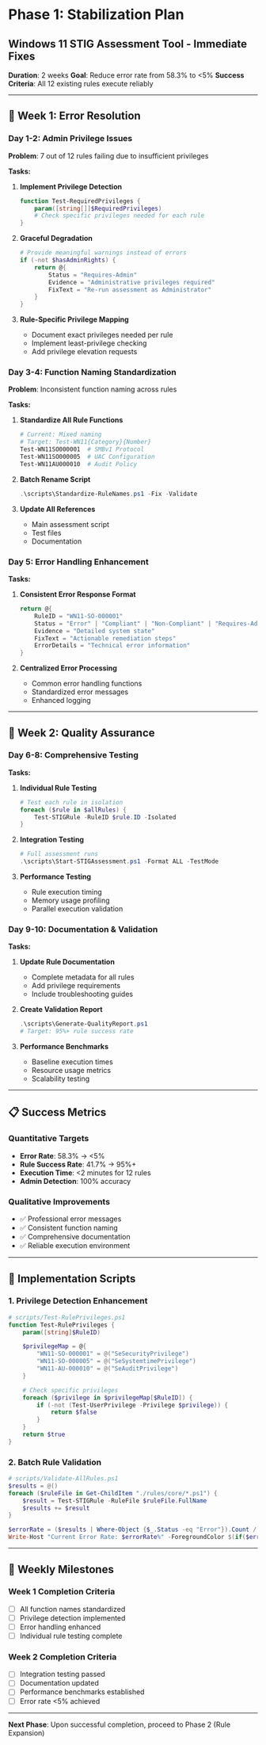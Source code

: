 # Phase 1: Stabilization Plan

## Windows 11 STIG Assessment Tool - Immediate Fixes

**Duration**: 2 weeks
**Goal**: Reduce error rate from 58.3% to <5%
**Success Criteria**: All 12 existing rules execute reliably

---

## 🎯 **Week 1: Error Resolution**

### **Day 1-2: Admin Privilege Issues**

**Problem**: 7 out of 12 rules failing due to insufficient privileges

**Tasks:**

1. **Implement Privilege Detection**

   ```powershell
   function Test-RequiredPrivileges {
       param([string[]]$RequiredPrivileges)
       # Check specific privileges needed for each rule
   }
   ```

2. **Graceful Degradation**

   ```powershell
   # Provide meaningful warnings instead of errors
   if (-not $hasAdminRights) {
       return @{
           Status = "Requires-Admin"
           Evidence = "Administrative privileges required"
           FixText = "Re-run assessment as Administrator"
       }
   }
   ```

3. **Rule-Specific Privilege Mapping**
   - Document exact privileges needed per rule
   - Implement least-privilege checking
   - Add privilege elevation requests

### **Day 3-4: Function Naming Standardization**

**Problem**: Inconsistent function naming across rules

**Tasks:**

1. **Standardize All Rule Functions**

   ```powershell
   # Current: Mixed naming
   # Target: Test-WN11{Category}{Number}
   Test-WN11SO000001  # SMBv1 Protocol
   Test-WN11SO000005  # UAC Configuration
   Test-WN11AU000010  # Audit Policy
   ```

2. **Batch Rename Script**

   ```powershell
   .\scripts\Standardize-RuleNames.ps1 -Fix -Validate
   ```

3. **Update All References**
   - Main assessment script
   - Test files
   - Documentation

### **Day 5: Error Handling Enhancement**

**Tasks:**

1. **Consistent Error Response Format**

   ```powershell
   return @{
       RuleID = "WN11-SO-000001"
       Status = "Error" | "Compliant" | "Non-Compliant" | "Requires-Admin"
       Evidence = "Detailed system state"
       FixText = "Actionable remediation steps"
       ErrorDetails = "Technical error information"
   }
   ```

2. **Centralized Error Processing**
   - Common error handling functions
   - Standardized error messages
   - Enhanced logging

---

## 🎯 **Week 2: Quality Assurance**

### **Day 6-8: Comprehensive Testing**

**Tasks:**

1. **Individual Rule Testing**

   ```powershell
   # Test each rule in isolation
   foreach ($rule in $allRules) {
       Test-STIGRule -RuleID $rule.ID -Isolated
   }
   ```

2. **Integration Testing**

   ```powershell
   # Full assessment runs
   .\scripts\Start-STIGAssessment.ps1 -Format ALL -TestMode
   ```

3. **Performance Testing**
   - Rule execution timing
   - Memory usage profiling
   - Parallel execution validation

### **Day 9-10: Documentation & Validation**

**Tasks:**

1. **Update Rule Documentation**

   - Complete metadata for all rules
   - Add privilege requirements
   - Include troubleshooting guides

2. **Create Validation Report**

   ```powershell
   .\scripts\Generate-QualityReport.ps1
   # Target: 95%+ rule success rate
   ```

3. **Performance Benchmarks**
   - Baseline execution times
   - Resource usage metrics
   - Scalability testing

---

## 📋 **Success Metrics**

### **Quantitative Targets**

- **Error Rate**: 58.3% → <5%
- **Rule Success Rate**: 41.7% → 95%+
- **Execution Time**: <2 minutes for 12 rules
- **Admin Detection**: 100% accuracy

### **Qualitative Improvements**

- ✅ Professional error messages
- ✅ Consistent function naming
- ✅ Comprehensive documentation
- ✅ Reliable execution environment

---

## 🔧 **Implementation Scripts**

### **1. Privilege Detection Enhancement**

```powershell
# scripts/Test-RulePrivileges.ps1
function Test-RulePrivileges {
    param([string]$RuleID)

    $privilegeMap = @{
        "WN11-SO-000001" = @("SeSecurityPrivilege")
        "WN11-SO-000005" = @("SeSystemtimePrivilege")
        "WN11-AU-000010" = @("SeAuditPrivilege")
    }

    # Check specific privileges
    foreach ($privilege in $privilegeMap[$RuleID]) {
        if (-not (Test-UserPrivilege -Privilege $privilege)) {
            return $false
        }
    }
    return $true
}
```

### **2. Batch Rule Validation**

```powershell
# scripts/Validate-AllRules.ps1
$results = @()
foreach ($ruleFile in Get-ChildItem "./rules/core/*.ps1") {
    $result = Test-STIGRule -RuleFile $ruleFile.FullName
    $results += $result
}

$errorRate = ($results | Where-Object {$_.Status -eq "Error"}).Count / $results.Count * 100
Write-Host "Current Error Rate: $errorRate%" -ForegroundColor $(if($errorRate -lt 5) {"Green"} else {"Red"})
```

---

## 📅 **Weekly Milestones**

### **Week 1 Completion Criteria**

- [ ] All function names standardized
- [ ] Privilege detection implemented
- [ ] Error handling enhanced
- [ ] Individual rule testing complete

### **Week 2 Completion Criteria**

- [ ] Integration testing passed
- [ ] Documentation updated
- [ ] Performance benchmarks established
- [ ] Error rate <5% achieved

---

**Next Phase**: Upon successful completion, proceed to Phase 2 (Rule Expansion)
